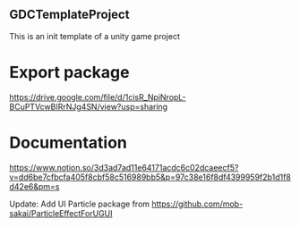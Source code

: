 ## GDCTemplateProject
This is an init template of a unity game project

# Export package
https://drive.google.com/file/d/1cisR_NpiNropL-BCuPTVcwBIRrNJg4SN/view?usp=sharing

# Documentation
https://www.notion.so/3d3ad7ad11e64171acdc6c02dcaeecf5?v=dd6be7cfbcfa405f8cbf58c516989bb5&p=97c38e16f8df4399959f2b1d1f8d42e6&pm=s

Update: Add UI Particle package from https://github.com/mob-sakai/ParticleEffectForUGUI
